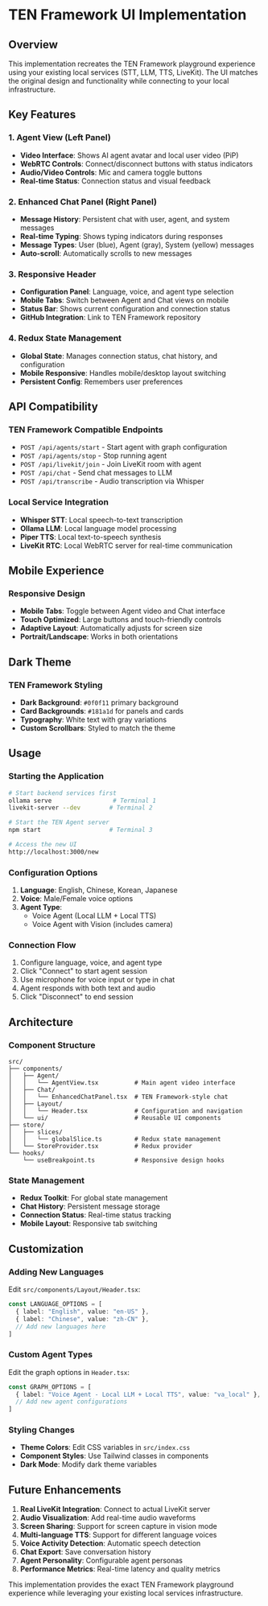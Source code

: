 # TEN Framework UI Implementation

## Overview

This implementation recreates the TEN Framework playground experience using your existing local services (STT, LLM, TTS, LiveKit). The UI matches the original design and functionality while connecting to your local infrastructure.

## Key Features

### 1. **Agent View (Left Panel)**
- **Video Interface**: Shows AI agent avatar and local user video (PiP)
- **WebRTC Controls**: Connect/disconnect buttons with status indicators
- **Audio/Video Controls**: Mic and camera toggle buttons
- **Real-time Status**: Connection status and visual feedback

### 2. **Enhanced Chat Panel (Right Panel)**
- **Message History**: Persistent chat with user, agent, and system messages
- **Real-time Typing**: Shows typing indicators during responses
- **Message Types**: User (blue), Agent (gray), System (yellow) messages
- **Auto-scroll**: Automatically scrolls to new messages

### 3. **Responsive Header**
- **Configuration Panel**: Language, voice, and agent type selection
- **Mobile Tabs**: Switch between Agent and Chat views on mobile
- **Status Bar**: Shows current configuration and connection status
- **GitHub Integration**: Link to TEN Framework repository

### 4. **Redux State Management**
- **Global State**: Manages connection status, chat history, and configuration
- **Mobile Responsive**: Handles mobile/desktop layout switching
- **Persistent Config**: Remembers user preferences

## API Compatibility

### TEN Framework Compatible Endpoints
- `POST /api/agents/start` - Start agent with graph configuration
- `POST /api/agents/stop` - Stop running agent
- `POST /api/livekit/join` - Join LiveKit room with agent
- `POST /api/chat` - Send chat messages to LLM
- `POST /api/transcribe` - Audio transcription via Whisper

### Local Service Integration
- **Whisper STT**: Local speech-to-text transcription
- **Ollama LLM**: Local language model processing
- **Piper TTS**: Local text-to-speech synthesis
- **LiveKit RTC**: Local WebRTC server for real-time communication

## Mobile Experience

### Responsive Design
- **Mobile Tabs**: Toggle between Agent video and Chat interface
- **Touch Optimized**: Large buttons and touch-friendly controls
- **Adaptive Layout**: Automatically adjusts for screen size
- **Portrait/Landscape**: Works in both orientations

## Dark Theme

### TEN Framework Styling
- **Dark Background**: `#0f0f11` primary background
- **Card Backgrounds**: `#181a1d` for panels and cards
- **Typography**: White text with gray variations
- **Custom Scrollbars**: Styled to match the theme

## Usage

### Starting the Application
```bash
# Start backend services first
ollama serve                 # Terminal 1
livekit-server --dev        # Terminal 2

# Start the TEN Agent server  
npm start                   # Terminal 3

# Access the new UI
http://localhost:3000/new
```

### Configuration Options
1. **Language**: English, Chinese, Korean, Japanese
2. **Voice**: Male/Female voice options
3. **Agent Type**: 
   - Voice Agent (Local LLM + Local TTS)
   - Voice Agent with Vision (includes camera)

### Connection Flow
1. Configure language, voice, and agent type
2. Click "Connect" to start agent session
3. Use microphone for voice input or type in chat
4. Agent responds with both text and audio
5. Click "Disconnect" to end session

## Architecture

### Component Structure
```
src/
├── components/
│   ├── Agent/
│   │   └── AgentView.tsx          # Main agent video interface
│   ├── Chat/
│   │   └── EnhancedChatPanel.tsx  # TEN Framework-style chat
│   ├── Layout/
│   │   └── Header.tsx             # Configuration and navigation
│   └── ui/                        # Reusable UI components
├── store/
│   ├── slices/
│   │   └── globalSlice.ts         # Redux state management
│   └── StoreProvider.tsx          # Redux provider
└── hooks/
    └── useBreakpoint.ts           # Responsive design hooks
```

### State Management
- **Redux Toolkit**: For global state management
- **Chat History**: Persistent message storage
- **Connection Status**: Real-time status tracking
- **Mobile Layout**: Responsive tab switching

## Customization

### Adding New Languages
Edit `src/components/Layout/Header.tsx`:
```typescript
const LANGUAGE_OPTIONS = [
  { label: "English", value: "en-US" },
  { label: "Chinese", value: "zh-CN" },
  // Add new languages here
]
```

### Custom Agent Types
Edit the graph options in `Header.tsx`:
```typescript
const GRAPH_OPTIONS = [
  { label: "Voice Agent - Local LLM + Local TTS", value: "va_local" },
  // Add new agent configurations
]
```

### Styling Changes
- **Theme Colors**: Edit CSS variables in `src/index.css`
- **Component Styles**: Use Tailwind classes in components
- **Dark Mode**: Modify dark theme variables

## Future Enhancements

1. **Real LiveKit Integration**: Connect to actual LiveKit server
2. **Audio Visualization**: Add real-time audio waveforms
3. **Screen Sharing**: Support for screen capture in vision mode
4. **Multi-language TTS**: Support for different language voices
5. **Voice Activity Detection**: Automatic speech detection
6. **Chat Export**: Save conversation history
7. **Agent Personality**: Configurable agent personas
8. **Performance Metrics**: Real-time latency and quality metrics

This implementation provides the exact TEN Framework playground experience while leveraging your existing local services infrastructure.